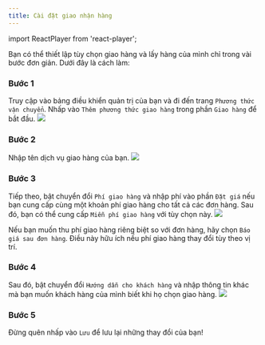 ```yaml
---
title: Cài đặt giao nhận hàng
---
```


import ReactPlayer from 'react-player';

<ReactPlayer
     playing
     controls
     url="https://youtu.be/Ap_1xCdYiZw"
     width="100%"
   />

Bạn có thể thiết lập tùy chọn giao hàng và lấy hàng của mình chỉ trong vài bước đơn giản. Dưới đây là cách làm:

### Bước 1

Truy cập vào bảng điều khiển quản trị của bạn và đi đến trang `Phương thức vận chuyển`. Nhấp vào `Thêm phương thức giao hàng` trong phần `Giao hàng` để bắt đầu.
![](/img/docs/bangdieukhien/giao-hang/cai-dat/1.png)

### Bước 2

Nhập tên dịch vụ giao hàng của bạn.
![](/img/docs/bangdieukhien/giao-hang/cai-dat/2.png)

### Bước 3

Tiếp theo, bật chuyển đổi `Phí giao hàng` và nhập phí vào phần `Đặt giá` nếu bạn cung cấp cùng một khoản phí giao hàng cho tất cả các đơn hàng. Sau đó, bạn có thể cung cấp `Miễn phí giao hàng` với tùy chọn này.
![](/img/docs/bangdieukhien/giao-hang/cai-dat/3.png)

Nếu bạn muốn thu phí giao hàng riêng biệt so với đơn hàng, hãy chọn `Báo giá sau đơn hàng`. Điều này hữu ích nếu phí giao hàng thay đổi tùy theo vị trí.

### Bước 4

Sau đó, bật chuyển đổi `Hướng dẫn cho khách hàng` và nhập thông tin khác mà bạn muốn khách hàng của mình biết khi họ chọn giao hàng.
![](/img/docs/bangdieukhien/giao-hang/cai-dat/4.png)

### Bước 5

Đừng quên nhấp vào `Lưu` để lưu lại những thay đổi của bạn!
